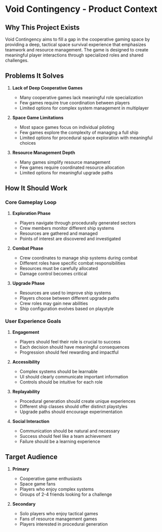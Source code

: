 # Void Contingency - Product Context

## Why This Project Exists

Void Contingency aims to fill a gap in the cooperative gaming space by providing a deep, tactical space survival experience that emphasizes teamwork and resource management. The game is designed to create meaningful player interactions through specialized roles and shared challenges.

## Problems It Solves

1. **Lack of Deep Cooperative Games**

   - Many cooperative games lack meaningful role specialization
   - Few games require true coordination between players
   - Limited options for complex system management in multiplayer

2. **Space Game Limitations**

   - Most space games focus on individual piloting
   - Few games explore the complexity of managing a full ship
   - Limited options for procedural space exploration with meaningful choices

3. **Resource Management Depth**
   - Many games simplify resource management
   - Few games require coordinated resource allocation
   - Limited options for meaningful upgrade paths

## How It Should Work

### Core Gameplay Loop

1. **Exploration Phase**

   - Players navigate through procedurally generated sectors
   - Crew members monitor different ship systems
   - Resources are gathered and managed
   - Points of interest are discovered and investigated

2. **Combat Phase**

   - Crew coordinates to manage ship systems during combat
   - Different roles have specific combat responsibilities
   - Resources must be carefully allocated
   - Damage control becomes critical

3. **Upgrade Phase**
   - Resources are used to improve ship systems
   - Players choose between different upgrade paths
   - Crew roles may gain new abilities
   - Ship configuration evolves based on playstyle

### User Experience Goals

1. **Engagement**

   - Players should feel their role is crucial to success
   - Each decision should have meaningful consequences
   - Progression should feel rewarding and impactful

2. **Accessibility**

   - Complex systems should be learnable
   - UI should clearly communicate important information
   - Controls should be intuitive for each role

3. **Replayability**

   - Procedural generation should create unique experiences
   - Different ship classes should offer distinct playstyles
   - Upgrade paths should encourage experimentation

4. **Social Interaction**
   - Communication should be natural and necessary
   - Success should feel like a team achievement
   - Failure should be a learning experience

## Target Audience

1. **Primary**

   - Cooperative game enthusiasts
   - Space game fans
   - Players who enjoy complex systems
   - Groups of 2-4 friends looking for a challenge

2. **Secondary**
   - Solo players who enjoy tactical games
   - Fans of resource management games
   - Players interested in procedural generation
